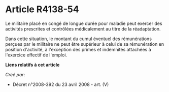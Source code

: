 # Article R4138-54

Le militaire placé en congé de longue durée pour maladie peut exercer des activités prescrites et contrôlées médicalement au
titre de la réadaptation.

Dans cette situation, le montant du cumul éventuel des rémunérations perçues par le militaire ne peut être supérieur à celui
de sa rémunération en position d'activité, à l'exception des primes et indemnités attachées à l'exercice effectif de
l'emploi.

**Liens relatifs à cet article**

_Créé par_:

  - Décret n°2008-392 du 23 avril 2008 - art. (V)
